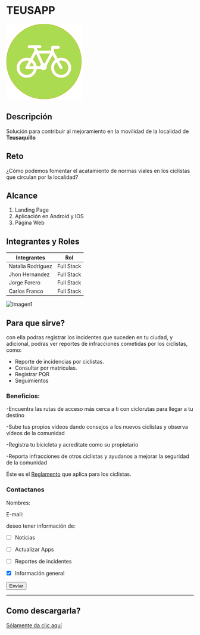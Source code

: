 # TEUSAPP
![Teusapp Logo](https://github.com/carfra/PersonalDevelopment/blob/master/Logo3.png)
## Descripción
Solución para contribuir al mejoramiento en la movilidad de la localidad de **Teusaquillo**
## Reto
¿Cómo podemos fomentar el acatamiento de normas viales en los ciclistas que circulan por la localidad?
## Alcance
1. Landing Page
1. Aplicación en Android y IOS
1. Página Web

## Integrantes y Roles

| Integrantes    | Rol   |
|----------------------|-----------|
|   Natalia Rodriguez   |Full Stack|
|   Jhon Hernandez  |Full Stack|
|Jorge Forero |Full Stack|
|Carlos Franco |Full Stack|


![Imagen1](https://user-images.githubusercontent.com/42304733/44003083-67847130-9e12-11e8-84f0-5c22fdb22111.png)

## Para que sirve?
con ella podras registrar los incidentes que suceden en tu ciudad, y adicional, podras ver reportes de infracciones cometidas por los
ciclistas, como:

* Reporte de incidencias por ciclistas.
* Consultar por matriculas.
* Registrar PQR
* Seguimientos

### Beneficios:

-Encuentra las rutas de acceso más cerca a ti con ciclorutas para llegar a tu destino

-Sube tus propios videos dando consejos a los nuevos ciclistas y observa vídeos de la comunidad 

-Registra tu bicicleta y acreditate como su propietario

-Reporta infracciones de otros ciclistas y ayudanos a mejorar la seguridad de la comunidad


Éste es el [Reglamento](https://www.youtube.com/watch?v=OcK2qHjQV0o) que aplica para los ciclistas.


### Contactanos

Nombres: 

E-mail:

deseo tener información de:

- [ ] Noticias
- [ ] Actualizar Apps
- [ ] Reportes de incidentes
- [x] Información general


<button class="button-save large">Enviar</button>

---------------------------------------------------------------------------------------
## Como descargarla?
[Sólamente da clic aquí](https://www.microsoft.com/en-us/windows/windows-10-apps)

